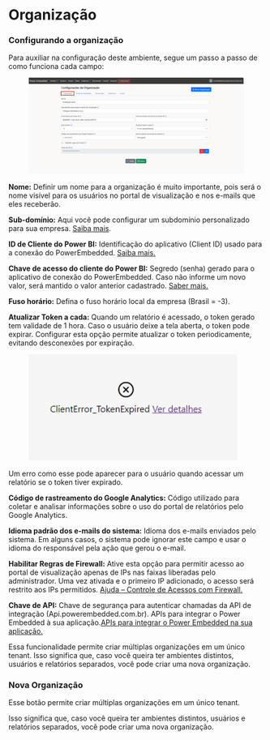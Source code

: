 # Organização

### Configurando a organização

Para auxiliar na configuração deste ambiente, segue um passo a passo de como funciona cada campo:

<figure><img src="../../../.gitbook/assets/configuracoes-Organizacao.png" alt=""><figcaption></figcaption></figure>

**Nome:** Definir um nome para a organização é muito importante, pois será o nome visível para os usuários no portal de visualização e nos e-mails que eles receberão.

**Sub-domínio:** Aqui você pode configurar um subdomínio personalizado para sua empresa. [Saiba mais](../../configuracao-dns/).

**ID de Cliente do Power BI:** Identificação do aplicativo (Client ID) usado para a conexão do PowerEmbedded. [Saiba mais.](https://powerembedded.com.br/manual-de-instalacao-trial-do-fabric/)

**Chave de acesso do cliente do Power BI:** Segredo (senha) gerado para o aplicativo de conexão do PowerEmbedded. Caso não informe um novo valor, será mantido o valor anterior cadastrado. [Saber mais.](https://powerembedded.com.br/manual-de-instalacao-trial-do-fabric/)

**Fuso horário:** Defina o fuso horário local da empresa (Brasil = -3).

**Atualizar Token a cada:** Quando um relatório é acessado, o token gerado tem validade de 1 hora. Caso o usuário deixe a tela aberta, o token pode expirar. Configurar esta opção permite atualizar o token periodicamente, evitando desconexões por expiração.

<div align="left">

<figure><img src="../../../.gitbook/assets/expiracao-do-token.png" alt=""><figcaption></figcaption></figure>

</div>

Um erro como esse pode aparecer para o usuário quando acessar um relatório se o token tiver expirado.



**Código de rastreamento do Google Analytics:** Código utilizado para coletar e analisar informações sobre o uso do portal de relatórios pelo Google Analytics.

**Idioma padrão dos e-mails do sistema:** Idioma dos e-mails enviados pelo sistema. Em alguns casos, o sistema pode ignorar este campo e usar o idioma do responsável pela ação que gerou o e-mail.

**Habilitar Regras de Firewall:** Ative esta opção para permitir acesso ao portal de visualização apenas de IPs nas faixas liberadas pelo administrador. Uma vez ativada e o primeiro IP adicionado, o acesso será restrito aos IPs permitidos. [Ajuda – Controle de Acessos com Firewall.](https://powerembedded.com.br/ajuda-controle-de-acessos-com-firewall/)

**Chave de API:** Chave de segurança para autenticar chamadas da API de integração (Api.powerembedded.com.br). APIs para integrar o Power Embedded à sua aplicação.[APIs para integrar o Power Embedded na sua aplicação.](https://powerembedded.com.br/novo-recurso-apis-para-integrar-o-power-embedded-na-sua-aplicacao/)

Essa funcionalidade permite criar múltiplas organizações em um único tenant. Isso significa que, caso você queira ter ambientes distintos, usuários e relatórios separados, você pode criar uma nova organização.



### Nova Organização

Esse botão permite criar múltiplas organizações em um único tenant.

Isso significa que, caso você queira ter ambientes distintos, usuários e relatórios separados, você pode criar uma nova organização.
